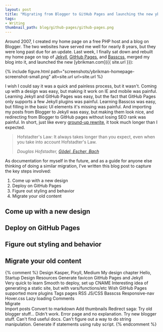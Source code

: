 ```yaml
---
layout: post
title: "Migrating from Blogger to GitHub Pages and launching the new ybrikman.com"
tags:
- Writing
thumbnail_path: blog/github-pages/github-pages.png
---  
```


Around 2007, I created my home page on a free PHP host and a blog on Blogger. 
The two websites have served me well for nearly 8 years, but they were long past
due for an update. Last week, I finally sat down and rebuilt my home page on
top of [Jekyll](http://jekyllrb.com/), [GitHub Pages](https://pages.github.com/), 
and [Basscss](http://www.basscss.com/), merged my blog into it, and launched 
the new [ybrikman.com]({{ site.url }}):

{% include figure.html path="screenshots/ybrikman-homepage-screenshot-small.png" alt=site.url url=site.url %}

I wish I could say it was a quick and painless process, but it wasn't. Coming 
up with a design was easy, but making it work on IE and mobile was painful. 
Learning Jekyll and GitHub Pages was easy, but the fact that GitHub Pages only 
supports a few Jekyll plugins was painful. Learning Basscss was easy, but 
filling in the basic UI elements it's missing was painful. And importing my 
posts from Blogger to Jekyll was easy, but making them look nice, and 
redirecting from Blogger to GitHub pages without losing SEO rank was painful. 
In short, just like every
[ground-up rewrite](http://onstartups.com/tabid/3339/bid/97052/How-To-Survive-a-Ground-Up-Rewrite-Without-Losing-Your-Sanity.aspx),
it took much longer than I expected.

<blockquote>
  <p>
    Hofstadter's Law: It always takes longer than you expect, even when you 
    take into account Hofstadter's Law.
  </p>
  <cite>
     Douglas Hofstadter, 
     <a href="http://www.amazon.com/dp/0465026567?ref=hello-startup-20">Gödel, Escher, Bach</a>
  </cite>
</blockquote>

As documentation for myself in the future, and as a guide for anyone else 
thinking of doing a similar migration, I've written this blog post to capture 
the key steps involved:

1. Come up with a new design
1. Deploy on GitHub Pages
1. Figure out styling and behavior
1. Migrate your old content

## Come up with a new design

## Deploy on GitHub Pages

## Figure out styling and behavior

## Migrate your old content


{% comment %}
  Design
    Kasper, Pixyll, Medium
    My design chapter
    Hello, Startup Design Resources
    Generate favicon
  GitHub Pages and Jekyll  
    Very quick to learn
    Smooth to deploy, set up CNAME
    Interesting idea of generating a static site, but with vars/functions/etc
    Wish GitHub Pages supported more plugins
    Tags pages
    RSS
  JS/CSS
    Basscss
    Responsive-nav
    Hover.css
    Lazy loading
    Comments   
  Migrate   
    Import posts
    Convert to markdown
    Add thumbnails
    Redirect saga:
      Try old blogger stuff... Didn't work. Error page and no explanation.
      Try new blogger stuff. Can't find useful docs. Can't figure out a way to do
      string manipulation.
      Generate if statements using ruby script.
{% endcomment %}